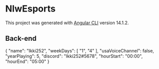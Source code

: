 # NlwEsports

This project was generated with [Angular CLI](https://github.com/angular/angular-cli) version 14.1.2.

## Back-end

{
    "name": "Ikki252",
    "weekDays": [
      "1",
      "4"
    ],
    "usaVoiceChannel": false,
    "yearPlaying": 5,
    "discord": "Ikki252#5678",
    "hourStart": "00:00",
    "hourEnd": "05:00"
}
